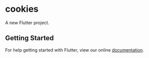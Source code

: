 # cookies

A new Flutter project.

## Getting Started

For help getting started with Flutter, view our online
[documentation](https://flutter.io/).
